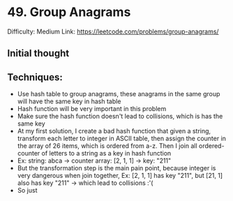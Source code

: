 # 49. Group Anagrams
Difficulty: Medium
Link: https://leetcode.com/problems/group-anagrams/

## Initial thought 

## Techniques:
* Use hash table to group anagrams, these anagrams in the same group will have the same key in hash table
* Hash function will be very important in this problem
* Make sure the hash function doesn't lead to collisions, which is has the same key
* At my first solution, I create a bad hash function that given a string, transform each letter to integer in ASCII table, then assign the counter in the array of 26 items, which is ordered from a-z. Then I join all ordered-counter of letters to a string as a key in hash function
* Ex: string: abca -> counter array: [2, 1, 1] -> key: "211"
* But the transformation step is the main pain point, because integer is very dangerous when join together, Ex: [2, 1, 1] has key "211", but [21, 1] also has key "211" -> which lead to collisions :'(
* So just 